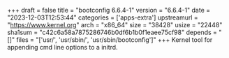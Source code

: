 +++
draft = false
title = "bootconfig 6.6.4-1"
version = "6.6.4-1"
date = "2023-12-03T12:53:44"
categories = ['apps-extra']
upstreamurl = "https://www.kernel.org"
arch = "x86_64"
size = "38428"
usize = "22448"
sha1sum = "c42c6a58a7875286746b0df6b1b0f1eaee75cf98"
depends = "[]"
files = "['usr/', 'usr/sbin/', 'usr/sbin/bootconfig']"
+++
Kernel tool for appending cmd line options to a initrd.